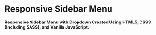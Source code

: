 # Responsive Sidebar Menu

**Responsive Sidebar Menu with Dropdown Created Using HTML5, CSS3 (Including SASS), and Vanilla JavaScript.**
